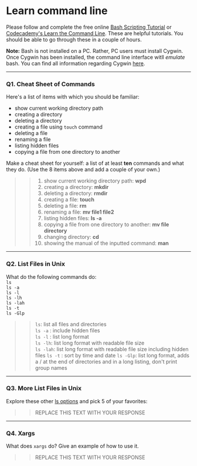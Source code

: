 # Learn command line

Please follow and complete the free online [Bash Scripting Tutorial](https://ryanstutorials.net/bash-scripting-tutorial/) or [Codecademy's Learn the Command Line](https://www.codecademy.com/learn/learn-the-command-line). These are helpful tutorials. You should be able to go through these in a couple of hours.

**Note:** Bash is not installed on a PC. Rather, PC users must install Cygwin. Once Cygwin has been installed, the command line interface witll _emulate_ bash. You can find all information regarding Cygwin [here](https://www.cygwin.com/).

---

### Q1.  Cheat Sheet of Commands  

Here's a list of items with which you should be familiar:  
* show current working directory path
* creating a directory
* deleting a directory
* creating a file using `touch` command
* deleting a file
* renaming a file
* listing hidden files
* copying a file from one directory to another

Make a cheat sheet for yourself: a list of at least **ten** commands and what they do.  (Use the 8 items above and add a couple of your own.)  

> > 1) show current working directory path: **wpd**
> > 2) creating a directory: **mkdir**
> > 3) deleting a directory: **rmdir**
> > 4) creating a file: **touch**
> > 5) deleting a file: **rm**
> > 6) renaming a file: **mv file1 file2**
> > 7) listing hidden files: **ls -a**
> > 8) copying a file from one directory to another: **mv file directory**
> > 9) changing directory: **cd**
> > 10) showing the manual of the inputted command: **man**

---

### Q2.  List Files in Unix   

What do the following commands do:  
`ls`  
`ls -a`  
`ls -l`  
`ls -lh`  
`ls -lah`  
`ls -t`  
`ls -Glp`  

> > `ls`: list all files and directories  
> > `ls -a` : include hidden files  
> > `ls -l` : list long format  
> > `ls -lh`: list long format with readable file size  
> > `ls -lah`: list long format with readable file size including hidden files
> > `ls -t` : sort by time and date
> > `ls -Glp`: list long format, adds a / at the end of directories and in a long listing, don't print group names

---

### Q3.  More List Files in Unix  

Explore these other [ls options](http://www.techonthenet.com/unix/basic/ls.php) and pick 5 of your favorites:

> > REPLACE THIS TEXT WITH YOUR RESPONSE

---

### Q4.  Xargs   

What does `xargs` do? Give an example of how to use it.

> > REPLACE THIS TEXT WITH YOUR RESPONSE

 

